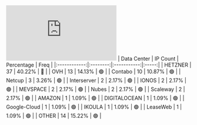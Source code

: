 ![Diagramm](https://github.com/obajay/StateSync-snapshots/blob/main/Projects/Planq/1/README.md)
| Data Center | IP Count | Percentage | Freq |
|:------------:|:--------:|:-----------:|:-----:|
| HETZNER | 37 | 40.22% | 🔴 |
| OVH | 13 | 14.13% | 🟢 |
| Contabo | 10 | 10.87% | 🟢 |
| Netcup | 3 | 3.26% | 🟢 |
| Interserver | 2 | 2.17% | 🟢 |
| IONOS | 2 | 2.17% | 🟢 |
| MEVSPACE | 2 | 2.17% | 🟢 |
| Nubes | 2 | 2.17% | 🟢 |
| Scaleway | 2 | 2.17% | 🟢 |
| AMAZON | 1 | 1.09% | 🟢 |
| DIGITALOCEAN | 1 | 1.09% | 🟢 |
| Google-Cloud | 1 | 1.09% | 🟢 |
| IKOULA | 1 | 1.09% | 🟢 |
| LeaseWeb | 1 | 1.09% | 🟢 |
| OTHER | 14 | 15.22% | 🟢 |
